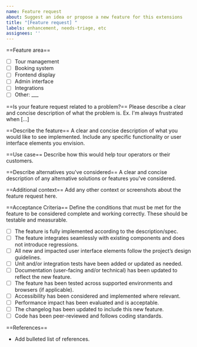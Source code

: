 ```yaml
---
name: Feature request
about: Suggest an idea or propose a new feature for this extensions
title: "[Feature request] "
labels: enhancement, needs-triage, etc
assignees: ''
---
```


==Feature area==
- [ ] Tour management
- [ ] Booking system
- [ ] Frontend display
- [ ] Admin interface
- [ ] Integrations
- [ ] Other: ___

==Is your feature request related to a problem?==
Please describe a clear and concise description of what the problem is. Ex. I'm always frustrated when [...]

==Describe the feature==
A clear and concise description of what you would like to see implemented. Include any specific functionality or user interface elements you envision.

==Use case==
Describe how this would help tour operators or their customers.

==Describe alternatives you've considered==
A clear and concise description of any alternative solutions or features you've considered. 

==Additional context==
Add any other context or screenshots about the feature request here.

==Acceptance Criteria==
Define the conditions that must be met for the feature to be considered complete and working correctly. These should be testable and measurable.

- [ ] The feature is fully implemented according to the description/spec.
- [ ] The feature integrates seamlessly with existing components and does not introduce regressions.
- [ ] All new and impacted user interface elements follow the project’s design guidelines.
- [ ] Unit and/or integration tests have been added or updated as needed.
- [ ] Documentation (user-facing and/or technical) has been updated to reflect the new feature.
- [ ] The feature has been tested across supported environments and browsers (if applicable).
- [ ] Accessibility has been considered and implemented where relevant.
- [ ] Performance impact has been evaluated and is acceptable.
- [ ] The changelog has been updated to include this new feature.
- [ ] Code has been peer-reviewed and follows coding standards.

==References==
- Add bulleted list of references. 
